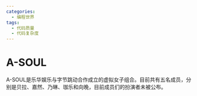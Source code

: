 ```yaml
---
categories:
  - 编程世界
tags:
  - 代码质量
  - 代码复杂度
---
```


# A-SOUL

A-SOUL是乐华娱乐与字节跳动合作成立的虚拟女子组合。目前共有五名成员，分别是贝拉、嘉然、乃琳、珈乐和向晚，目前成员们的扮演者未被公布。